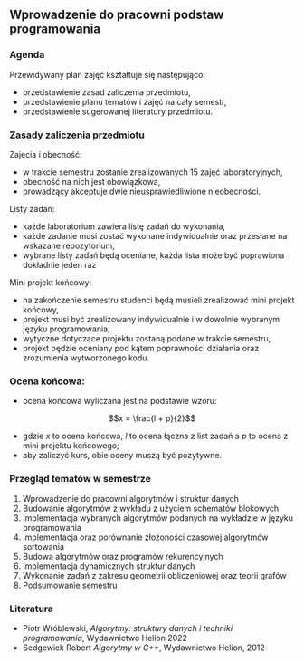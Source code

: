 ## Wprowadzenie do pracowni podstaw programowania

### Agenda
Przewidywany plan zajęć kształtuje się następująco:
* przedstawienie zasad zaliczenia przedmiotu,
* przedstawienie planu tematów i zajęć na cały semestr,
* przedstawienie sugerowanej literatury przedmiotu.

### Zasady zaliczenia przedmiotu
Zajęcia i obecność:
* w trakcie semestru zostanie zrealizowanych 15 zajęć laboratoryjnych,
* obecność na nich jest obowiązkowa,
* prowadzący akceptuje dwie nieusprawiedliwione nieobecności.

Listy zadań:
* każde laboratorium zawiera listę zadań do wykonania,
* każde zadanie musi zostać wykonane indywidualnie oraz przesłane na wskazane repozytorium,
* wybrane listy zadań będą oceniane, każda lista może być poprawiona dokładnie jeden raz

Mini projekt końcowy:
* na zakończenie semestru studenci będą musieli zrealizować mini projekt końcowy,
* projekt musi być zrealizowany indywidualnie i w dowolnie wybranym języku programowania,
* wytyczne dotyczące projektu zostaną podane w trakcie semestru,
* projekt będzie oceniany pod kątem poprawności działania oraz zrozumienia wytworzonego kodu.

### Ocena końcowa:
* ocena końcowa wyliczana jest na podstawie wzoru:

```math
x = \frac{l + p}{2}
```
* gdzie $x$ to ocena końcowa, $l$ to ocena łączna z list zadań a $p$ to ocena z mini projektu końcowego;
* aby zaliczyć kurs, obie oceny muszą być pozytywne.

### Przegląd tematów w semestrze
1. Wprowadzenie do pracowni algorytmów i struktur danych
2. Budowanie algorytmów z wykładu z użyciem schematów blokowych
3. Implementacja wybranych algorytmów podanych na wykładzie w języku programowania
4. Implementacja oraz porównanie złożoności czasowej algorytmów sortowania
5. Budowa algorytmów oraz programów rekurencyjnych
6. Implementacja dynamicznych struktur danych
7. Wykonanie zadań z zakresu geometrii obliczeniowej oraz teorii grafów
8. Podsumowanie semestru

### Literatura
* Piotr Wróblewski, *Algorytmy: struktury danych i techniki programowania*, Wydawnictwo Helion 2022
* Sedgewick Robert *Algorytmy w C++*, Wydawnictwo Helion, 2012
